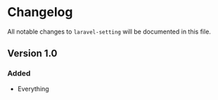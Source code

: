 # Changelog

All notable changes to `laravel-setting` will be documented in this file.

## Version 1.0

### Added
- Everything
